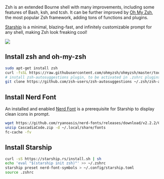 Zsh is an extended Bourne shell with many improvements, including some features of Bash, ksh, and tcsh. It can be further improved by [Oh My Zsh](https://ohmyz.sh/), the most popular Zsh framework, adding tons of functions and plugins.

[Starship](https://starship.rs/) is a minimal, blazing-fast, and infinitely customizable prompt for any shell, making Zsh look freaking cool!

![](https://images.unsplash.com/photo-1582513166998-56ed1ea02d13?ixlib=rb-1.2.1&ixid=MnwxMjA3fDB8MHxwaG90by1wYWdlfHx8fGVufDB8fHx8&auto=format&fit=crop&w=1632&q=80)

## Install zsh and oh-my-zsh

```bash
sudo apt-get install zsh
curl -fsSL https://raw.githubusercontent.com/ohmyzsh/ohmyzsh/master/tools/install.sh
# install zsh-autosuggestions plugin, to be activated in .zshrc plugins list
git clone https://github.com/zsh-users/zsh-autosuggestions ~/.zsh/zsh-autosuggestions
```

## Install Nerd Font

An installed and enabled [Nerd Font](https://www.nerdfonts.com/font-downloads) is a prerequisite for Starship to display clean icons in prompt.

```bash
wget https://github.com/ryanoasis/nerd-fonts/releases/download/v2.2.2/CascadiaCode.zip
unzip CascadiaCode.zip -d ~/.local/share/fonts
fc-cache -fv
```

## Install Starship

```bash
curl -sS https://starship.rs/install.sh | sh
echo 'eval "$(starship init zsh)"' >> ~/.zshrc
starship preset nerd-font-symbols > ~/.config/starship.toml
source .zshrc
```
